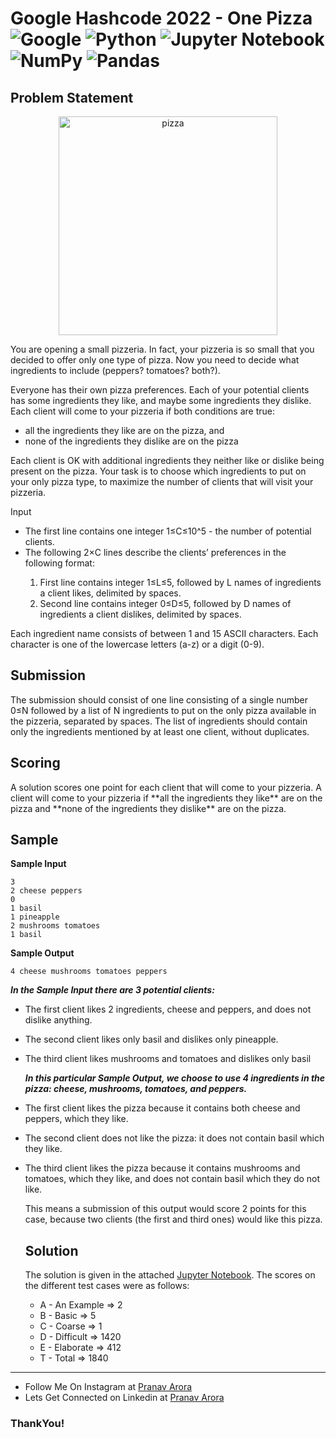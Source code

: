 # Google Hashcode 2022 - One Pizza ![Google](https://img.shields.io/badge/google-4285F4?style=for-the-badge&logo=google&logoColor=white) ![Python](https://img.shields.io/badge/python-3670A0?style=for-the-badge&logo=python&logoColor=ffdd54) ![Jupyter Notebook](https://img.shields.io/badge/jupyter-%23FA0F00.svg?style=for-the-badge&logo=jupyter&logoColor=white) ![NumPy](https://img.shields.io/badge/numpy-%23013243.svg?style=for-the-badge&logo=numpy&logoColor=white) ![Pandas](https://img.shields.io/badge/pandas-%23150458.svg?style=for-the-badge&logo=pandas&logoColor=white)

## Problem Statement
<p align="center">
  <img src="https://codejam.googleapis.com/dashboard/get_file/AQj_6U1YZSyNV0Y-_gPyr-2DCkdjytZqr_v1Att7bbxMSvZVYh_qWBQhhLGSENw/pizzeria.gif" width="350" title="pizza">
</p>

<p>
  
  You are opening a small pizzeria. In fact, your pizzeria is so small that you decided to offer only one type of pizza. Now you need to decide what ingredients to include (peppers? tomatoes? both?).

Everyone has their own pizza preferences. Each of your potential clients has some ingredients they like, and maybe some ingredients they dislike. Each client will come to your pizzeria if both conditions are true:

 <ul>
   <li> all the ingredients they like are on the pizza, and</li>
   <li> none of the ingredients they dislike are on the pizza</li>
  </ul>
Each client is OK with additional ingredients they neither like or dislike being present on the pizza. Your task is to choose which ingredients to put on your only pizza type, to maximize the number of clients that will visit your pizzeria.

Input
<ul>
  <li>The first line contains one integer 1≤C≤10^5 - the number of potential clients.</li>
<li>The following 2×C lines describe the clients’ preferences in the following format:</li>
  <ol>
<li>First line contains integer 1≤L≤5, followed by L names of ingredients a client likes, delimited by spaces.</li>
<li>Second line contains integer 0≤D≤5, followed by D names of ingredients a client dislikes, delimited by spaces.</li>
  </ul>
Each ingredient name consists of between 1 and 15 ASCII characters. Each character is one of the lowercase letters (a-z) or a digit (0-9).
  
  </p>
  
  <h2>Submission</h2>
  <p> The submission should consist of one line consisting of a single number 0≤N followed by a list of N ingredients to put on the only pizza available in the pizzeria, separated by spaces. The list of ingredients should contain only the ingredients mentioned by at least one client, without duplicates. </p>
  
  <h2>Scoring</h2>
  <p>A solution scores one point for each client that will come to your pizzeria. A client will come to your pizzeria if **all the ingredients they like** are on the pizza and **none of the ingredients they dislike** are on the pizza.</p>
  
  <h2>Sample</h2>
  
 **Sample Input**
  
  ```
  3
2 cheese peppers
0
1 basil
1 pineapple
2 mushrooms tomatoes
1 basil
  ```
  
  **Sample Output**
  
  ```
  4 cheese mushrooms tomatoes peppers
  ```
  
  <p>
 
  _**In the Sample Input there are 3 potential clients:**_

- The first client likes 2 ingredients, cheese and peppers, and does not dislike anything.
- The second client likes only basil and dislikes only pineapple.
- The third client likes mushrooms and tomatoes and dislikes only basil
  
  _**In this particular Sample Output, we choose to use 4 ingredients in the pizza: cheese, mushrooms, tomatoes, and peppers.**_
  
- The first client likes the pizza because it contains both cheese and peppers, which they like.
- The second client does not like the pizza: it does not contain basil which they like.
- The third client likes the pizza because it contains mushrooms and tomatoes, which they like, and does not contain basil which they do not like.

  This means a submission of this output would score 2 points for this case, because two clients (the first and third ones) would like this pizza.
  </p>
  
  ## Solution
  
  The solution is given in the attached [Jupyter Notebook](https://github.com/pranavarora1895/GoogleHashcode2022/blob/main/PractisePizza.ipynb). The scores on the different test cases were as follows:
  
  - A - An Example => 2
  - B - Basic => 5
  - C - Coarse => 1
  - D - Difficult => 1420
  - E - Elaborate => 412
  - T - Total => 1840

---

* Follow Me On Instagram at [Pranav Arora](https://www.instagram.com/arorapranav187)
* Lets Get Connected on Linkedin at [Pranav Arora](https://www.linkedin.com/in/pranav-arora-354b71bb/)


### ThankYou!
